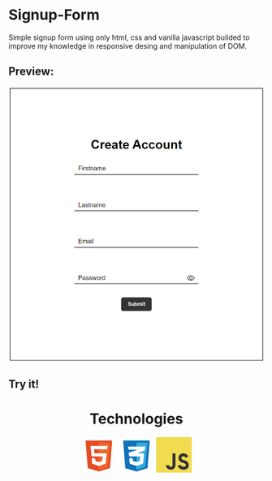 # Signup-Form

Simple signup form using only html, css and vanilla javascript builded to improve my knowledge in responsive desing and manipulation of DOM.

## Preview:

![Signup form!](Signup-form.png)


## Try it!


<div align="center">
    <h1>Technologies</h1>
    <img width="70px" src="assets/html-icon.svg" />
    <img width="70px" src="assets/css-icon.svg" />
    <img width="70px" src="assets/js-icon.svg" />
</div>